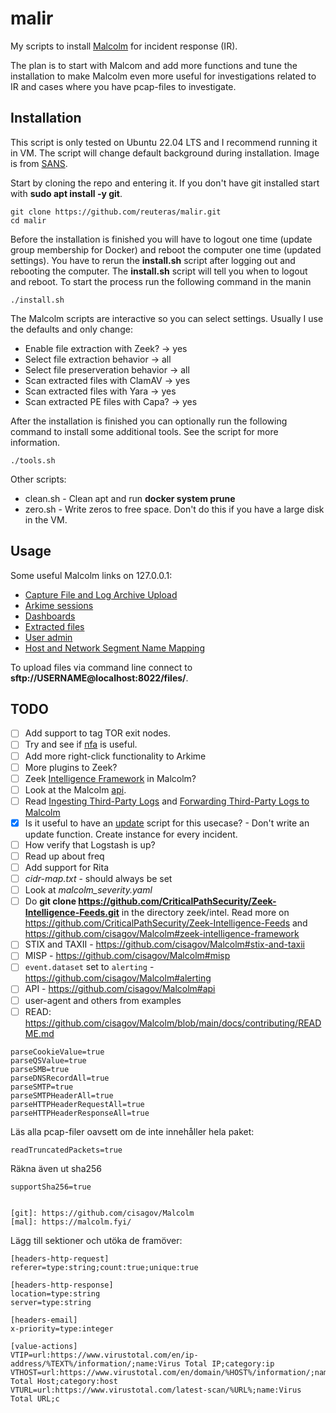 # malir

My scripts to install [Malcolm][mal] for incident response (IR).

The plan is to start with Malcom and add more functions and tune the installation to make Malcolm even more useful for investigations related to IR and cases where you have pcap-files to investigate.

## Installation

This script is only tested on Ubuntu 22.04 LTS and I recommend running it in VM. The script will change default background during installation. Image is from [SANS][san].

Start by cloning the repo and entering it. If you don't have git installed start with **sudo apt install -y git**.

    git clone https://github.com/reuteras/malir.git
    cd malir

Before the installation is finished you will have to logout one time (update group membership for Docker) and reboot the computer one time (updated settings). You have to rerun the **install.sh** script after logging out and rebooting the computer. The **install.sh** script will tell you when to logout and reboot. To start the process run the following command in the manin

    ./install.sh

The Malcolm scripts are interactive so you can select settings. Usually I use the defaults and only change:

- Enable file extraction with Zeek? -> yes
- Select file extraction behavior -> all
- Select file preserveration behavior -> all
- Scan extracted files with ClamAV -> yes
- Scan extracted files with Yara -> yes
- Scan extracted PE files with Capa? -> yes

After the installation is finished you can optionally run the following command to install some additional tools. See the script for more information.

    ./tools.sh

Other scripts:

- clean.sh - Clean apt and run **docker system prune**
- zero.sh - Write zeros to free space. Don't do this if you have a large disk in the VM.

## Usage

Some useful Malcolm links on 127.0.0.1:

- [Capture File and Log Archive Upload][lup]
- [Arkime sessions][las]
- [Dashboards][lda]
- [Extracted files][lef]
- [User admin][luf]
- [Host and Network Segment Name Mapping][lhn]


To upload files via command line connect to **sftp://USERNAME@localhost:8022/files/**.

## TODO

- [ ] Add support to tag TOR exit nodes.
- [ ] Try and see if [nfa][nfa] is useful.
- [ ] Add more right-click functionality to Arkime
- [ ] More plugins to Zeek?
- [ ] Zeek [Intelligence Framework][zif] in Malcolm?
- [ ] Look at the Malcolm [api][api].
- [ ] Read [Ingesting Third-Party Logs][itl] and [Forwarding Third-Party Logs to Malcolm][ftl]
- [x] Is it useful to have an [update][upd] script for this usecase? - Don't write an update function. Create instance for every incident.
- [ ] How verify that Logstash is up?
- [ ] Read up about freq
- [ ] Add support for Rita
- [ ] *cidr-map.txt* - should always be set
- [ ] Look at *malcolm_severity.yaml*
- [ ] Do **git clone https://github.com/CriticalPathSecurity/Zeek-Intelligence-Feeds.git** in the directory zeek/intel. Read more on https://github.com/CriticalPathSecurity/Zeek-Intelligence-Feeds and https://github.com/cisagov/Malcolm#zeek-intelligence-framework
- [ ] STIX and TAXII - https://github.com/cisagov/Malcolm#stix-and-taxii
- [ ] MISP - https://github.com/cisagov/Malcolm#misp
- [ ] `event.dataset` set to `alerting` - https://github.com/cisagov/Malcolm#alerting
- [ ] API - https://github.com/cisagov/Malcolm#api 
- [ ] user-agent and others from examples
- [ ] READ: https://github.com/cisagov/Malcolm/blob/main/docs/contributing/README.md

```
parseCookieValue=true
parseQSValue=true
parseSMB=true
parseDNSRecordAll=true
parseSMTP=true
parseSMTPHeaderAll=true
parseHTTPHeaderRequestAll=true
parseHTTPHeaderResponseAll=true
```

Läs alla pcap-filer oavsett om de inte innehåller hela paket:

    readTruncatedPackets=true

Räkna även ut sha256

    supportSha256=true


    [git]: https://github.com/cisagov/Malcolm
    [mal]: https://malcolm.fyi/

Lägg till sektioner och utöka de framöver:

```
[headers-http-request]
referer=type:string;count:true;unique:true
```

```
[headers-http-response]
location=type:string
server=type:string
```

```
[headers-email]
x-priority=type:integer
```

```
[value-actions]
VTIP=url:https://www.virustotal.com/en/ip-address/%TEXT%/information/;name:Virus Total IP;category:ip
VTHOST=url:https://www.virustotal.com/en/domain/%HOST%/information/;name:Virus Total Host;category:host
VTURL=url:https://www.virustotal.com/latest-scan/%URL%;name:Virus Total URL;c
```

  [api]: https://github.com/cisagov/Malcolm#api
  [ftl]: https://github.com/cisagov/Malcolm/blob/main/scripts/third-party-logs/README.md
  [itl]: https://github.com/cisagov/Malcolm#ingesting-third-party-logs
  [las]: https://127.0.0.1/sessions
  [lda]: https://127.0.0.1/dashboards
  [lef]: https://127.0.0.1/extracted-files/
  [lhn]: https://127.0.0.1/name-map-ui/
  [luf]: https://127.0.0.1:488/
  [lup]: https://127.0.0.1/upload
  [mal]: https://github.com/cisagov/Malcolm
  [nfa]: https://github.com/ansv46/nfa.git
  [san]: https://www.sans.org/blog/sans-zoom-backgrounds/
  [upd]: https://github.com/cisagov/Malcolm#UpgradePlan
  [zif]: https://github.com/cisagov/Malcolm#zeek-intelligence-framework
